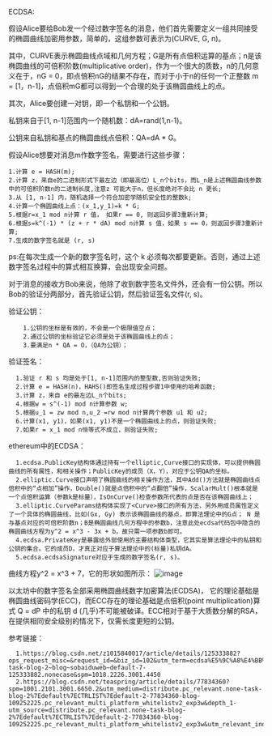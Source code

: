 ECDSA:

假设Alice要给Bob发一个经过数字签名的消息，他们首先需要定义一组共同接受的椭圆曲线加密用参数，简单的，这组参数可表示为(CURVE, G, n)。

其中，CURVE表示椭圆曲线点域和几何方程；G是所有点倍积运算的基点；n是该椭圆曲线的可倍积阶数(multiplicative order)，作为一个很大的质数，n的几何意义在于，nG = 0，即点倍积nG的结果不存在，而对于小于n的任何一个正整数 m = [1，n-1]，点倍积mG都可以得到一个合理的处于该椭圆曲线上的点。

其次，Alice要创建一对钥，即一个私钥和一个公钥。

私钥来自于[1, n-1]范围内一个随机数：dA=rand(1,n-1)。

公钥来自私钥和基点的椭圆曲线点倍积：QA=dA * G。

假设Alice想要对消息m作数字签名，需要进行这些步骤：

    1.计算 e = HASH(m);
    2.计算 z，来自e的二进制形式下最左边（即最高位）L_n个bits，而L_n是上述椭圆曲线参数中的可倍积阶数n的二进制长度,注意z 可能大于n，但长度绝对不会比 n 更长;
    3.从 [1, n-1] 内，随机选择一个符合加密学随机安全性的整数k;
    4.计算一个椭圆曲线上点：(x_1,y_1)=k * G;
    5.根据r=x_1 mod n计算 r 值， 如果r == 0, 则返回步骤3重新计算;
    6.根据s=k^(-1) * (z + r * dA) mod n计算 s 值，如果 s == 0，则返回步骤3重新计算;
    7.生成的数字签名就是 (r, s)

 ps:在每次生成一个新的数字签名时，这个 k 必须每次都要更新。否则，通过上述数字签名过程中的算式相互换算，会出现安全问题。
 
 对于消息的接收方Bob来说，他除了收到数字签名文件外，还会有一份公钥。所以Bob的验证分两部分，首先验证公钥，然后验证签名文件(r, s)。
 
 验证公钥：
 
        1.公钥的坐标是有效的，不会是一个极限值空点；
        2.通过公钥的坐标验证它必须是处于该椭圆曲线上的点；
        3.要满足n * QA = O，（QA为公钥）；

验证签名：

      1.验证 r 和 s 均是处于[1, n-1]范围内的整型数,否则验证失败;
      2.计算 e = HASH(n)，HAHS()即签名生成过程步骤1中使用的哈希函数;
      3.计算 z，来自 e的最左边L_n个bits;
      4.根据w = s^(-1) mod n计算参数 w;
      5.根据u_1 = zw mod n,u_2 =rw mod n计算两个参数 u1 和 u2;
      6.计算(x1, y1)，如果(x1, y1)不是一个椭圆曲线上的点，则验证失败;
      7.如果r = x_1 mod n恒等式不成立，则验证失败;

ethereum中的ECDSA：

      1.ecdsa.PublicKey结构体通过持有一个elliptic,Curve接口的实现体，可以提供椭圆曲线的所有属性，和相关操作；PublicKey的成员（X，Y），对应于公钥QA的坐标。
      2.elliptic.Curve接口声明了椭圆曲线的相关操作方法，其中Add()方法就是椭圆曲线点倍积中的“点相加”操作，Double()就是点倍积中的“点翻倍”操作，ScalarMult()根本就是一个点倍积运算（参数k是标量），IsOnCurve()检查参数所代表的点是否在该椭圆曲线上；
      3.elliptic.CurveParams结构体实现了<Curve>接口的所有方法，另外用成员属性定义了一个具体的椭圆曲线，比如(Gx, Gy) 表示该椭圆曲线的基点，即算法理论中的G点； N 是与基点对应的可倍积阶数n；B是椭圆曲线几何方程中的参数b，注意此处ecdsa代码包中隐含的椭圆曲线方程为y^2 = x^3 - 3x + b，故只需一项参数b即可。
      4.ecdsa.PrivateKey是暴露给外部使用的主要结构体类型，它其实是算法理论中的私钥和公钥的集合。它的成员D，才真正对应于算法理论中的(标量)私钥dA。
      5.ecdsa.ecdsaSignature对应于生成的数字签名(r, s)。

曲线方程y^2 = x^3 + 7，它的形状如图所示：
![image](https://user-images.githubusercontent.com/105497838/182005786-551ded25-4e81-4786-baec-e238793afebe.png)

以太坊中的数字签名全部采用椭圆曲线数字加密算法(ECDSA)， 它的理论基础是椭圆曲线密码学(ECC)，而ECC存在的理论基础是点倍积(point multiplication)算式 Q = dP 中的私钥 d (几乎)不可能被破译。ECC相对于基于大质数分解的RSA，在提供相同安全级别的情况下，仅需长度更短的公钥。

参考链接：

      1.https://blog.csdn.net/z1015840017/article/details/125333882?ops_request_misc=&request_id=&biz_id=102&utm_term=ecdsa%E5%9C%A8%E4%BB%A5%E5%A4%AA%E5%9D%8A%E4%B8%AD%E7%9A%84%E4%BD%BF%E7%94%A8&utm_medium=distribute.pc_search_result.none-task-blog-2~blog~sobaiduweb~default-7-125333882.nonecase&spm=1018.2226.3001.4450
      2.https://blog.csdn.net/teaspring/article/details/77834360?spm=1001.2101.3001.6650.2&utm_medium=distribute.pc_relevant.none-task-blog-2%7Edefault%7ECTRLIST%7Edefault-2-77834360-blog-109252225.pc_relevant_multi_platform_whitelistv2_exp3w&depth_1-utm_source=distribute.pc_relevant.none-task-blog-2%7Edefault%7ECTRLIST%7Edefault-2-77834360-blog-109252225.pc_relevant_multi_platform_whitelistv2_exp3w&utm_relevant_index=5

